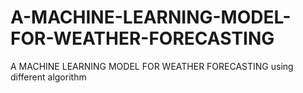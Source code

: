 # A-MACHINE-LEARNING-MODEL-FOR-WEATHER-FORECASTING
A MACHINE LEARNING MODEL FOR WEATHER FORECASTING using different algorithm 
